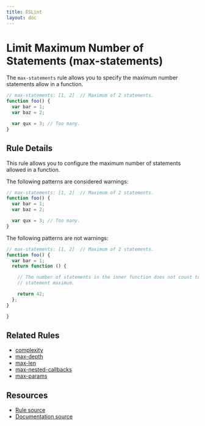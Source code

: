 ```yaml
---
title: ESLint
layout: doc
---
```

<!-- Note: No pull requests accepted for this file. See README.md in the root directory for details. -->
# Limit Maximum Number of Statements (max-statements)

The `max-statements` rule allows you to specify the maximum number statements allow in a function.

```js
// max-statements: [1, 2]  // Maximum of 2 statements.
function foo() {
  var bar = 1;
  var baz = 2;

  var qux = 3; // Too many.
}
```

## Rule Details

This rule allows you to configure the maximum number of statements allowed in a function.

The following patterns are considered warnings:

```js
// max-statements: [1, 2]  // Maximum of 2 statements.
function foo() {
  var bar = 1;
  var baz = 2;

  var qux = 3; // Too many.
}
```

The following patterns are not warnings:

```js
// max-statements: [1, 2]  // Maximum of 2 statements.
function foo() {
  var bar = 1;
  return function () {

    // The number of statements in the inner function does not count toward the
    // statement maximum.

    return 42;
  };
}

}
```

## Related Rules

* [complexity](complexity.html)
* [max-depth](max-depth.html)
* [max-len](max-len.html)
* [max-nested-callbacks](max-nested-callbacks.html)
* [max-params](max-params.html)

## Resources

* [Rule source](https://github.com/eslint/eslint/tree/master/lib/rules/max-statements.js)
* [Documentation source](https://github.com/eslint/eslint/tree/master/docs/rules/max-statements.md)

